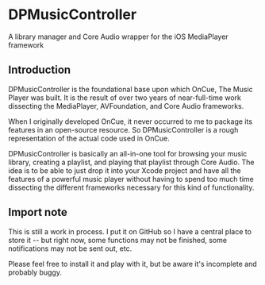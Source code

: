 DPMusicController
=================
A library manager and Core Audio wrapper for the iOS MediaPlayer framework

Introduction
--------------
DPMusicController is the foundational base upon which OnCue, The Music Player was built. It is the result of over two years of near-full-time work dissecting the MediaPlayer, AVFoundation, and Core Audio frameworks.

When I originally developed OnCue, it never occurred to me to package its features in an open-source resource. So DPMusicController is a rough representation of the actual code used in OnCue.

DPMusicController is basically an all-in-one tool for browsing your music library, creating a playlist, and playing that playlist through Core Audio. The idea is to be able to just drop it into your Xcode project and have all the features of a powerful music player without having to spend too much time dissecting the different frameworks necessary for this kind of functionality.

Import note
------------
This is still a work in process. I put it on GitHub so I have a central place to store it -- but right now, some functions may not be finished, some notifications may not be sent out, etc.

Please feel free to install it and play with it, but be aware it's incomplete and probably buggy.
